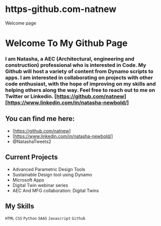 # https-github.com-natnew
Welcome page
# Welcome To My Github Page

### I am Natasha, a AEC (Architectural, engineering and construction) professional who is interested in Code. My Github will host a variety of content from Dynamo scripts to apps. I am interested in collaborating on projects with other code enthusiast, with the hope of improving on my skills and helping others along the way. Feel free to reach out to me on Twitter or Linkedin. [https://github.com/natnew] [https://www.linkedin.com/in/natasha-newbold/]

## You can find me here:
* [https://github.com/natnew]
* [https://www.linkedin.com/in/natasha-newbold/]
* @NatashaTweets2


## Current Projects
* Advanced Parametric Design Tools
* Sustainable Design tool using Dynamo
* Microsoft Apps
* Digital Twin webinar series
* AEC And MFG collaboration: Digital Twins

## My Skills 
`HTML` `CSS` `Python` `SAAS` `Javascript` `Github`

## 
